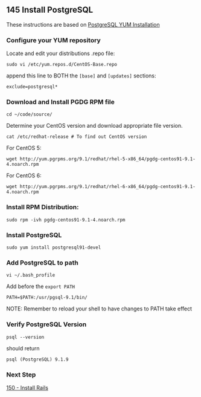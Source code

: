 ## 145 Install PostgreSQL
These instructions are based on [PostgreSQL YUM Installation](http://wiki.postgresql.org/wiki/YUM_Installation)

### Configure your YUM repository

Locate and edit your distributions .repo file:

```
sudo vi /etc/yum.repos.d/CentOS-Base.repo
```

append this line to BOTH the `[base]` and `[updates]` sections:

```
exclude=postgresql*
```

### Download and Install PGDG RPM file

```
cd ~/code/source/
```

Determine your CentOS version and download appropriate file version.

```
cat /etc/redhat-release # To find out CentOS version
```

For CentOS 5:

```
wget http://yum.pgrpms.org/9.1/redhat/rhel-5-x86_64/pgdg-centos91-9.1-4.noarch.rpm
```

For CentOS 6:

```
wget http://yum.pgrpms.org/9.1/redhat/rhel-6-x86_64/pgdg-centos91-9.1-4.noarch.rpm
```

### Install RPM Distribution:

```
sudo rpm -ivh pgdg-centos91-9.1-4.noarch.rpm
```

### Install PostgreSQL

```
sudo yum install postgresql91-devel
```

### Add PostgreSQL to path

```
vi ~/.bash_profile
```

Add before the `export PATH`

```
PATH=$PATH:/usr/pgsql-9.1/bin/
```

NOTE: Remember to reload your shell to have changes to PATH take effect

### Verify PostgreSQL Version

```
psql --version
```

should return

```console
psql (PostgreSQL) 9.1.9
```

### Next Step

[150 - Install Rails](https://github.com/sleepepi/sleepepi/tree/master/virtual-machines/150-install-rails.md)
